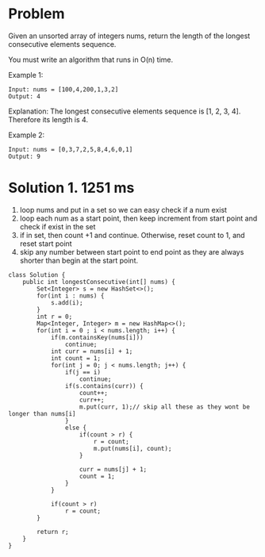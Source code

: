 # Problem

Given an unsorted array of integers nums, return the length of the longest consecutive elements sequence.

You must write an algorithm that runs in O(n) time.

 

Example 1:
```
Input: nums = [100,4,200,1,3,2]
Output: 4
```
Explanation: The longest consecutive elements sequence is [1, 2, 3, 4]. Therefore its length is 4.  
  
Example 2:
```
Input: nums = [0,3,7,2,5,8,4,6,0,1]
Output: 9
```

# Solution 1. 1251 ms
1. loop nums and put in a set so we can easy check if a num exist
2. loop each num as a start point, then keep increment from start point and check if exist in the set
3. if in set, then count +1 and continue. Otherwise, reset count to 1, and reset start point
4. skip any number between start point to end point as they are always shorter than begin at the start point.

```
class Solution {
    public int longestConsecutive(int[] nums) {
        Set<Integer> s = new HashSet<>();
        for(int i : nums) {
            s.add(i);
        }
        int r = 0;
        Map<Integer, Integer> m = new HashMap<>();
        for(int i = 0 ; i < nums.length; i++) {
            if(m.containsKey(nums[i]))
                continue;
            int curr = nums[i] + 1;
            int count = 1;
            for(int j = 0; j < nums.length; j++) {
                if(j == i)
                    continue;
                if(s.contains(curr)) {
                    count++;
                    curr++;
                    m.put(curr, 1);// skip all these as they wont be longer than nums[i]
                }
                else {
                    if(count > r) {
                        r = count;
                        m.put(nums[i], count);
                    }
                        
                    curr = nums[j] + 1;
                    count = 1;
                }
            }
            
            if(count > r)
                r = count;
        }
        
        return r;
    }
}
```
